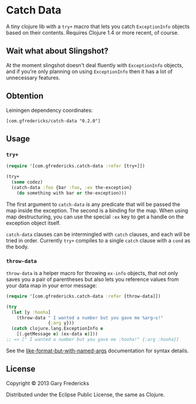 # Catch Data

A tiny clojure lib with a `try+` macro that lets you catch
`ExceptionInfo` objects based on their contents. Requires Clojure 1.4
or more recent, of course.

## Wait what about Slingshot?

At the moment slingshot doesn't deal fluently with `ExceptionInfo`
objects, and if you're only planning on using `ExceptionInfo` then
it has a lot of unnecessary features.

## Obtention

Leiningen dependency coordinates:

`[com.gfredericks/catch-data "0.2.0"]`

## Usage

### `try+`

``` clojure
(require '[com.gfredericks.catch-data :refer [try+]])

(try+
  (some codez)
  (catch-data :foo {bar :foo, :ex the-exception}
    (do something with bar or the-exception)))
```

The first argument to `catch-data` is any predicate that will be
passed the map inside the exception. The second is a binding for the
map. When using map destructuring, you can use the special `:ex` key
to get a handle on the exception object itself.

`catch-data` clauses can be intermingled with `catch` clauses, and
each will be tried in order. Currently `try+` compiles to a single
`catch` clause with a `cond` as the body.

### `throw-data`

`throw-data` is a helper macro for throwing `ex-info` objects, that
not only saves you a pair of parentheses but also lets you reference
values from your data map in your error message:

``` clojure
(require '[com.gfredericks.catch-data :refer [throw-data]])

(try
  (let [y :hooha]
    (throw-data " I wanted a number but you gave me %arg~s!"
                {:arg y}))
  (catch clojure.lang.ExceptionInfo e
    [(.getMessage e) (ex-data e)]))
;; => [" I wanted a number but you gave me :hooha!" {:arg :hooha}]
```

See the [like-format-but-with-named-args](https://github.com/gfredericks/like-format-but-with-named-args)
documentation for syntax details.

## License

Copyright © 2013 Gary Fredericks

Distributed under the Eclipse Public License, the same as Clojure.
